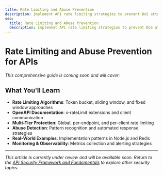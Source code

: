 ```yaml
---
title: Rate Limiting and Abuse Prevention
description: Implement API rate limiting strategies to prevent DoS attacks, brute force attempts, and business logic abuse.
seo:
  title: Rate Limiting and Abuse Prevention
  description: Implement API rate limiting strategies to prevent DoS attacks, brute force attempts, and business logic abuse.
---
```


# Rate Limiting and Abuse Prevention for APIs

*This comprehensive guide is coming soon and will cover:*

## What You'll Learn

- **Rate Limiting Algorithms**: Token bucket, sliding window, and fixed window approaches
- **OpenAPI Documentation**: x-rateLimit extensions and client communication
- **Multi-Tier Protection**: Global, per-endpoint, and per-client rate limiting
- **Abuse Detection**: Pattern recognition and automated response strategies
- **Real-World Examples**: Implementation patterns in Node.js and Redis
- **Monitoring & Observability**: Metrics collection and alerting strategies

---

*This article is currently under review and will be available soon. Return to the [API Security Framework and Fundamentals](.) to explore other security topics.*
